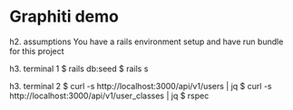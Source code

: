 # Graphiti demo

h2. assumptions
You have a rails environment setup and have run bundle for this project

h3. terminal 1
$ rails db:seed
$ rails s

h3. terminal 2
$ curl -s http://localhost:3000/api/v1/users | jq
$ curl -s http://localhost:3000/api/v1/user_classes | jq
$ rspec
